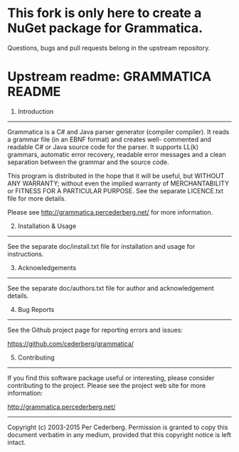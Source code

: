 # This fork is only here to create a NuGet package for Grammatica. 

Questions, bugs and pull requests belong in the upstream repository.
 
Upstream readme: 
GRAMMATICA README
=================

1. Introduction
---------------

Grammatica is a C# and Java parser generator (compiler compiler).
It reads a grammar file (in an EBNF format) and creates well-
commented and readable C# or Java source code for the parser. It
supports LL(k) grammars, automatic error recovery, readable error
messages and a clean separation between the grammar and the source
code.

This program is distributed in the hope that it will be useful,
but WITHOUT ANY WARRANTY; without even the implied warranty of
MERCHANTABILITY or FITNESS FOR A PARTICULAR PURPOSE. See the
separate LICENCE.txt file for more details.

Please see http://grammatica.percederberg.net/ for more information.


2. Installation & Usage
-----------------------

See the separate doc/install.txt file for installation and usage 
for instructions.
  

3. Acknowledgements
-------------------

See the separate doc/authors.txt file for author and 
acknowledgement details.


4. Bug Reports
--------------

See the Github project page for reporting errors and issues:

https://github.com/cederberg/grammatica/


5. Contributing
---------------

If you find this software package useful or interesting, please 
consider contributing to the project. Please see the project web
site for more information:

http://grammatica.percederberg.net/

_____________________________________________________________________
Copyright (c) 2003-2015 Per Cederberg. Permission is granted to copy
this document verbatim in any medium, provided that this copyright
notice  is left intact.
